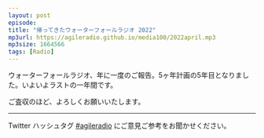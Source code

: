 ```yaml
---
layout: post
episode: 
title: "帰ってきたウォーターフォールラジオ 2022"
mp3url: https://agileradio.github.io/media100/2022april.mp3
mp3size: 1664566
tags: [Radio]
---
```


ウォーターフォールラジオ、年に一度のご報告。5ヶ年計画の5年目となりました。いよいよラストの一年間です。

ご査収のほど、よろしくお願いいたします。  

---

Twitter ハッシュタグ [#agileradio](https://twitter.com/intent/tweet?hashtags=agileradio) にご意見ご参考をお聞かせください。
